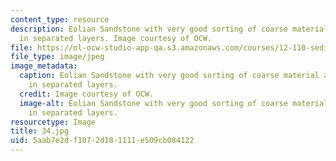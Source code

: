 ```yaml
---
content_type: resource
description: Eolian Sandstone with very good sorting of coarse material and fine material
  in separated layers. Image courtesy of OCW.
file: https://ol-ocw-studio-app-qa.s3.amazonaws.com/courses/12-110-sedimentary-geology-fall-2004/5aab7e2df1072d181111e509cb084122_34.jpg
file_type: image/jpeg
image_metadata:
  caption: Eolian Sandstone with very good sorting of coarse material and fine material
    in separated layers.
  credit: Image courtesy of OCW.
  image-alt: Eolian Sandstone with very good sorting of coarse material and fine material
    in separated layers.
resourcetype: Image
title: 34.jpg
uid: 5aab7e2d-f107-2d18-1111-e509cb084122
---
```

